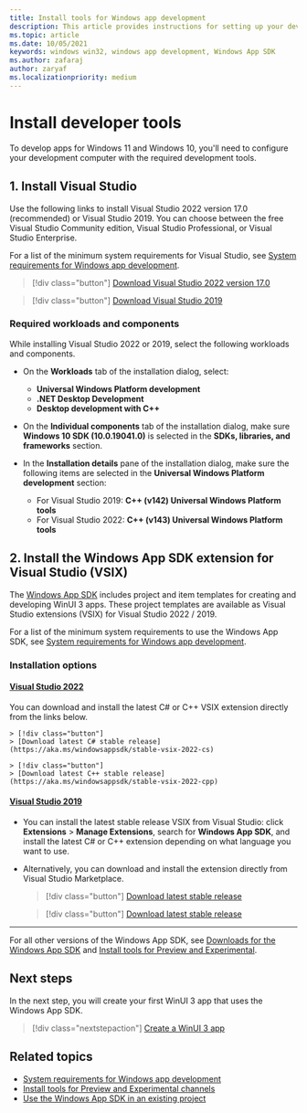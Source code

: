 ```yaml
---
title: Install tools for Windows app development
description: This article provides instructions for setting up your development computer for Windows app development.
ms.topic: article
ms.date: 10/05/2021
keywords: windows win32, windows app development, Windows App SDK 
ms.author: zafaraj
author: zaryaf
ms.localizationpriority: medium
---
```


# Install developer tools

To develop apps for Windows 11 and Windows 10, you'll need to configure your development computer with the required development tools.

## 1. Install Visual Studio

Use the following links to install Visual Studio 2022 version 17.0 (recommended) or Visual Studio 2019. You can choose between the free Visual Studio Community edition, Visual Studio Professional, or Visual Studio Enterprise.

For a list of the minimum system requirements for Visual Studio, see [System requirements for Windows app development](system-requirements.md).

> [!div class="button"]
> [Download Visual Studio 2022 version 17.0](/visualstudio/releases/2022/release-notes)

> [!div class="button"]
> [Download Visual Studio 2019](/visualstudio/releases/2019/release-notes)

### Required workloads and components

While installing Visual Studio 2022 or 2019, select the following workloads and components.

- On the **Workloads** tab of the installation dialog, select:
  - **Universal Windows Platform development**
  - **.NET Desktop Development**
  - **Desktop development with C++**

- On the **Individual components** tab of the installation dialog, make sure **Windows 10 SDK (10.0.19041.0)** is selected in the **SDKs, libraries, and frameworks** section.

- In the **Installation details** pane of the installation dialog, make sure the following items are selected in the **Universal Windows Platform development** section:
  - For Visual Studio 2019: **C++ (v142) Universal Windows Platform tools**
  - For Visual Studio 2022: **C++ (v143) Universal Windows Platform tools**

## 2. Install the Windows App SDK extension for Visual Studio (VSIX)

The [Windows App SDK](index.md) includes project and item templates for creating and developing WinUI 3 apps. These project templates are available as Visual Studio extensions (VSIX) for Visual Studio 2022 / 2019. 

For a list of the minimum system requirements to use the Windows App SDK, see [System requirements for Windows app development](system-requirements.md).

### Installation options 

#### [Visual Studio 2022](#tab/vs-2022)

You can download and install the latest C# or C++ VSIX extension directly from the links below.

    > [!div class="button"]
    > [Download latest C# stable release](https://aka.ms/windowsappsdk/stable-vsix-2022-cs)

    > [!div class="button"]
    > [Download latest C++ stable release](https://aka.ms/windowsappsdk/stable-vsix-2022-cpp)

#### [Visual Studio 2019](#tab/vs-2019)

- You can install the latest stable release VSIX from Visual Studio: click **Extensions** > **Manage Extensions**, search for **Windows App SDK**, and install the latest C# or C++ extension depending on what language you want to use. 
- Alternatively, you can download and install the extension directly from Visual Studio Marketplace. 

    > [!div class="button"]
    > [Download latest stable release](https://aka.ms/windowsappsdk/stable-vsix)

    > [!div class="button"]
    > [Download latest stable release](https://aka.ms/windowsappsdk/stable-vsix-cpp)

---

For all other versions of the Windows App SDK, see [Downloads for the Windows App SDK](downloads.md) and [Install tools for Preview and Experimental](preview-experimental-install.md).

## Next steps

In the next step, you will create your first WinUI 3 app that uses the Windows App SDK. 

> [!div class="nextstepaction"]
> [Create a WinUI 3 app](../winui/winui3/create-your-first-winui3-app.md)


## Related topics

- [System requirements for Windows app development](system-requirements.md)
- [Install tools for Preview and Experimental channels](preview-experimental-install.md)
- [Use the Windows App SDK in an existing project](use-windows-app-sdk-in-existing-project.md)


